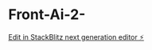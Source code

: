 # Front-Ai-2-

[Edit in StackBlitz next generation editor ⚡️](https://stackblitz.com/~/github.com/AS18DC/Front-Ai-2-)